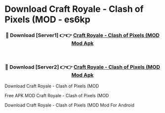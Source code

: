 # Download Craft Royale - Clash of Pixels (MOD - es6kp



<div align="center">
<h3>🔴 Download [Server1] 👉👉 <a href="https://momento.my/?title=Craft_Royale_-_Clash_of_Pixels_(MOD">Craft Royale - Clash of Pixels (MOD Mod Apk</a></h3><br>

<h3>🔴 Download [Server2] 👉👉 <a href="https://momento.my/?title=Craft_Royale_-_Clash_of_Pixels_(MOD">Craft Royale - Clash of Pixels (MOD Mod Apk</a></h3>
</div>



Download Craft Royale - Clash of Pixels (MOD 

Free APK MOD Craft Royale - Clash of Pixels (MOD 

Download Craft Royale - Clash of Pixels (MOD Mod For Android
